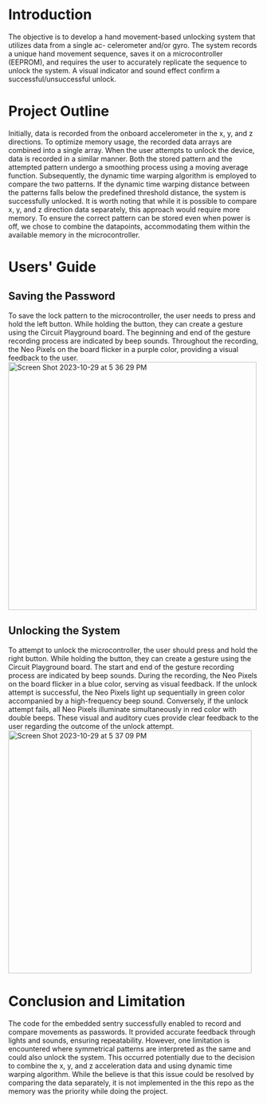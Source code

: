 # Introduction
The objective is to develop a hand movement-based unlocking system that utilizes data from a single ac-
celerometer and/or gyro. The system records a unique hand movement sequence, saves it on a microcontroller
(EEPROM), and requires the user to accurately replicate the sequence to unlock the system. A visual indicator
and sound effect confirm a successful/unsuccessful unlock.

# Project Outline
Initially, data is recorded from the onboard accelerometer in the x, y, and z directions. To optimize memory
usage, the recorded data arrays are combined into a single array. When the user attempts to unlock the device,
data is recorded in a similar manner. Both the stored pattern and the attempted pattern undergo a smoothing
process using a moving average function. Subsequently, the dynamic time warping algorithm is employed to
compare the two patterns. If the dynamic time warping distance between the patterns falls below the predefined
threshold distance, the system is successfully unlocked.
It is worth noting that while it is possible to compare x, y, and z direction data separately, this approach
would require more memory. To ensure the correct pattern can be stored even when power is off, we chose to
combine the datapoints, accommodating them within the available memory in the microcontroller.

# Users' Guide
## Saving the Password

To save the lock pattern to the microcontroller, the user needs to press and hold the left button. While holding
the button, they can create a gesture using the Circuit Playground board. The beginning and end of the gesture
recording process are indicated by beep sounds. Throughout the recording, the Neo Pixels on the board flicker
in a purple color, providing a visual feedback to the user.  
<img width="498" alt="Screen Shot 2023-10-29 at 5 36 29 PM" src="https://github.com/Sushil298/Embedded-Sentry/assets/80779647/f87bf5c0-a076-41d3-8f67-c31146caf8b3">


## Unlocking the System
To attempt to unlock the microcontroller, the user should press and hold the right button. While holding
the button, they can create a gesture using the Circuit Playground board. The start and end of the gesture
recording process are indicated by beep sounds. During the recording, the Neo Pixels on the board flicker in a
blue color, serving as visual feedback. If the unlock attempt is successful, the Neo Pixels light up sequentially
in green color accompanied by a high-frequency beep sound. Conversely, if the unlock attempt fails, all Neo
Pixels illuminate simultaneously in red color with double beeps. These visual and auditory cues provide clear
feedback to the user regarding the outcome of the unlock attempt.  
<img width="488" alt="Screen Shot 2023-10-29 at 5 37 09 PM" src="https://github.com/Sushil298/Embedded-Sentry/assets/80779647/e1eecf1b-149a-4661-973e-763817412af9">


# Conclusion and Limitation
The code for the embedded sentry successfully enabled to record and compare movements as passwords.
It provided accurate feedback through lights and sounds, ensuring repeatability. However, one limitation is encountered where symmetrical patterns are interpreted as the same and could also unlock the system. This occurred potentially due to the decision to
combine the x, y, and z acceleration data and using dynamic time warping algorithm. While the believe is that this issue could be resolved by comparing the data separately, it is not implemented in the this repo as the memory was the priority while doing the project. 
